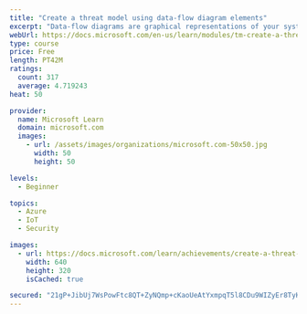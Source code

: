 ```yaml
---
title: "Create a threat model using data-flow diagram elements"
excerpt: "Data-flow diagrams are graphical representations of your system and should specify each element, their interactions and context."
webUrl: https://docs.microsoft.com/en-us/learn/modules/tm-create-a-threat-model-using-foundational-data-flow-diagram-elements/
type: course
price: Free
length: PT42M
ratings:
  count: 317
  average: 4.719243
heat: 50

provider:
  name: Microsoft Learn
  domain: microsoft.com
  images:
    - url: /assets/images/organizations/microsoft.com-50x50.jpg
      width: 50
      height: 50

levels:
  - Beginner

topics:
  - Azure
  - IoT
  - Security

images:
  - url: https://docs.microsoft.com/learn/achievements/create-a-threat-model-using-data-flow-diagram-elements-social.png
    width: 640
    height: 320
    isCached: true

secured: "21gP+JibUj7WsPowFtc8QT+ZyNQmp+cKaoUeAtYxmpqT5l8CDu9WIZyEr8TyKJO8ZC55ROmRe/mPeY7S2gqRPYSN9mw1r27NcIRB4UWMzse9h5TxAm442qzg4uma9xaDuPI4Zf64fttzNGqtFTIukBeFNnDdjS4YkFz+ymZPixNcZmGwQxrv78X4KWPpFNxcewQVgLJX5Y/3bCP2qvXikfOGTUcIpszHRg+pABYLslupjx6c0u8zu+IccEBiWBOhenbBKb0pv8Heqv1AFiAAalRk8wR9tOIJyfyKLdCLjfrVoSg0yodGpxze0vf/Yc6NFlFZzQNeqtg8y61Ym/7QCjGVaPQOS1PKjjUNzB8MKqoyAAdIMTwC9qkdh8i0kPmU4DQAlKMQMtcRz/2wZOlpqk0gCZ2PXNXZa0/HiW/oprk=;6dBJeMjt8DU/jBnJ+dgGKQ=="
---
```


